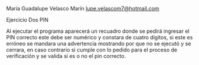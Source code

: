 María Guadalupe Velasco Marín
lupe.velascom7@hotmail.com 

Ejercicio Dos PIN

Al ejecutar el programa aparecerá un recuadro donde se pedirá ingresar el PIN correcto 
este debe ser numérico y constara de cuatro dígitos, 
si este es erróneo se mandara una advertencia mostrando por que no se ejecutó y se cerrara,
en caso contrario si cumple con lo pedido para el 
proceso de verificación y se valida si es o no el pin correcto.
